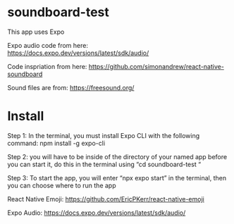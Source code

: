 # soundboard-test
This app uses Expo

Expo audio code from here: https://docs.expo.dev/versions/latest/sdk/audio/

Code inspriation from here: https://github.com/simonandrew/react-native-soundboard

Sound files are from: https://freesound.org/

# Install

Step 1: In the terminal, you must install Expo CLI with the following command: npm install -g expo-cli  

Step 2: you will have to be inside of the directory of your named app before you can start it, do this in the terminal using “cd soundboard-test “ 

Step 3: To start the app, you will enter “npx expo start” in the terminal, then you can choose where to run the app 

React Native Emoji: https://github.com/EricPKerr/react-native-emoji

Expo Audio: https://docs.expo.dev/versions/latest/sdk/audio/